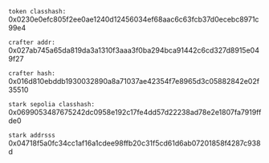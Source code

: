 `token classhash:` 0x0230e0efc805f2ee0ae1240d12456034ef68aac6c63fcb37d0ecebc8971c99e4

`crafter addr:` 0x027ab745a65da819da3a1310f3aaa3f0ba294bca91442c6cd327d8915e049f27

`crafter hash:` 0x016d810ebddb1930032890a8a71037ae42354f7e8965d3c05882842e02f35510

`stark sepolia classhash:` 0x0699053487675242dc0958e192c17fe4dd57d22238ad78e2e1807fa7919ffde0

`stark addrsss` 0x04718f5a0fc34cc1af16a1cdee98ffb20c31f5cd61d6ab07201858f4287c938d
